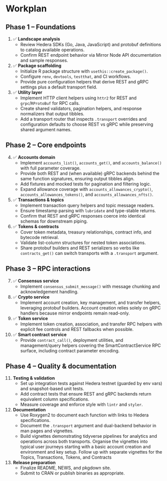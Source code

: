 # Workplan

## Phase 1 – Foundations

1. ✅ **Landscape analysis**
   * Review Hedera SDKs (Go, Java, JavaScript) and protobuf definitions to catalog available operations.
   * Confirm REST endpoint behavior via Mirror Node API documentation and sample responses.
2. ✅ **Package scaffolding**
   * Initialize R package structure with `usethis::create_package()`.
   * Configure `renv`, `devtools`, `testthat`, and CI workflows.
   * Provide pure configuration helpers that derive REST and gRPC settings plus a default transport field.
3. ✅ **Utility layer**
   * Implement HTTP client helpers using `httr2` for REST and `grpc`/`RProtoBuf` for RPC calls.
   * Create shared validators, pagination helpers, and response normalizers that output tibbles.
   * Add a transport router that inspects `.transport` overrides and configuration defaults to choose REST vs gRPC while preserving shared argument names.

## Phase 2 – Core endpoints

4. ✅ **Accounts domain**
   * Implement `accounts_list()`, `accounts_get()`, and `accounts_balance()` with full parameter coverage.
   * Provide both REST and (when available) gRPC backends behind the same function signatures, ensuring output tibbles align.
   * Add fixtures and mocked tests for pagination and filtering logic.
   * Expand allowance coverage with `accounts_allowances_crypto()`, `accounts_allowances_tokens()`, and `accounts_allowances_nfts()`.
5. ✅ **Transactions & topics**
   * Implement transaction query helpers and topic message readers.
   * Ensure timestamp parsing with `lubridate` and type-stable returns.
   * Confirm that REST and gRPC responses coerce into identical schemas for downstream piping.
6. ✅ **Tokens & contracts**
   * Cover token metadata, treasury relationships, contract info, and bytecode retrieval.
   * Validate list-column structures for nested token associations.
   * Share protobuf builders and REST serializers so verbs like `contracts_get()` can switch transports with a `.transport` argument.

## Phase 3 – RPC interactions

7. ✅ **Consensus service**
   * Implement `consensus_submit_message()` with message chunking and acknowledgement handling.
8. ✅ **Crypto service**
   * Implement account creation, key management, and transfer helpers, leveraging protobuf builders. Account creation relies solely on gRPC handlers because mirror endpoints remain read-only.
9. ✅ **Token service**
   * Implement token creation, association, and transfer RPC helpers with explicit fee controls and REST fallbacks when possible.
10. ✅ **Smart contract service**
    * Provide `contract_call()`, deployment utilities, and management/query helpers covering the SmartContractService RPC surface, including contract parameter encoding.

## Phase 4 – Quality & documentation

11. **Testing & validation**
    * Set up integration tests against Hedera testnet (guarded by env vars) and snapshot-based unit tests.
    * Add contract tests that ensure REST and gRPC backends return equivalent column specifications.
    * Measure coverage and enforce style with `lintr` and `styler`.
12. **Documentation**
    * Use Roxygen2 to document each function with links to Hedera specifications.
    * Document the `.transport` argument and dual-backend behavior in man pages and vignettes.
    * Build vignettes demonstrating tidyverse pipelines for analytics and operations across both transports. 
    Organise the vignettes into typical user journeys starting with a basic account creation and environment and key setup. 
    Follow up with separate vignettes for the Topics, Transactions, Tokens, and Contracts
13. **Release preparation**
    * Finalize README, NEWS, and pkgdown site.
    * Submit to CRAN or publish binaries as appropriate.

